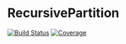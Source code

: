 # RecursivePartition

[![Build Status](https://travis-ci.com/dfcorbin/RecursivePartition.jl.svg?branch=master)](https://travis-ci.com/dfcorbin/RecursivePartition.jl)
[![Coverage](https://codecov.io/gh/dfcorbin/RecursivePartition.jl/branch/master/graph/badge.svg)](https://codecov.io/gh/dfcorbin/RecursivePartition.jl)
